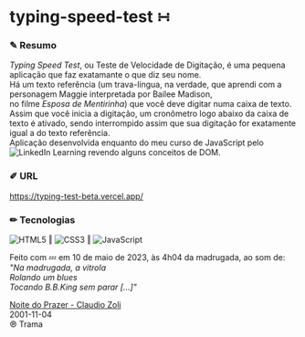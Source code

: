 # typing-speed-test ∺  

### ✎ Resumo
*Typing Speed Test*, ou Teste de Velocidade de Digitação, é uma pequena aplicação que faz exatamante o que diz seu nome.  
Há um texto referência (um trava-língua, na verdade, que aprendi com a personagem Maggie interpretada por Bailee Madison,  
no filme *Esposa de Mentirinha*) que você deve digitar numa caixa de texto. Assim que você inicia a digitação, um cronômetro logo abaixo da caixa de texto é ativado, sendo interrompido assim que sua digitação for exatamente igual a do texto referência.  
Aplicação desenvolvida enquanto do meu curso de JavaScript pelo  ![LinkedIn](https://img.shields.io/badge/LinkedIn-0077B5?style=plastic&logo=linkedin&logoColor=white)  Learning revendo alguns conceitos de DOM.  

### ✐ URL  
https://typing-test-beta.vercel.app/  

### ✏ Tecnologias  
![HTML5](https://img.shields.io/badge/html5-%23E34F26.svg?style=plastic&logo=html5&logoColor=white) ‖ ![CSS3](https://img.shields.io/badge/css3-%231572B6.svg?style=plastic&logo=css3&logoColor=white) ‖ ![JavaScript](https://img.shields.io/badge/javascript-%23323330.svg?style=plastic&logo=javascript&logoColor=%23F7DF1E)

Feito com 💤 em 10 de maio de 2023, às 4h04 da madrugada, ao som de:    
*"Na madrugada, a vitrola  
Rolando um blues  
Tocando B.B.King sem parar [...]"*  

[Noite do Prazer - Claudio Zoli](https://www.youtube.com/watch?v=1hzbRFXqJ4A)  
2001-11-04  
℗ Trama
